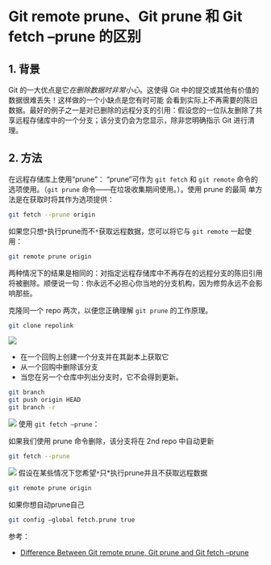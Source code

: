 # Git remote prune、Git prune 和 Git fetch –prune 的区别


## 1. 背景
Git 的一大优点是它*在删除数据时非常小心*。这使得 Git 中的提交或其他有价值的数据很难丢失！这样做的一个小缺点是您有时可能 会看到实际上不再需要的陈旧数据。最好的例子之一是对已删除的远程分支的引用：假设您的一位队友删除了共享远程存储库中的一个分支；该分支仍会为您显示，除非您明确指示 Git 进行清理。


## 2. 方法
在远程存储库上使用“prune”：
“prune”可作为 `git fetch` 和 `git remote` 命令的选项使用。（`git prune` 命令——在垃圾收集期间使用。）。使用 prune 的最简 单方法是在获取时将其作为选项提供：

```bash
git fetch --prune origin
```
如果您只想`*`执行prune而不`*`获取远程数据，您可以将它与 `git remote` 一起使用：

```bash
git remote prune origin
```
两种情况下的结果是相同的：对指定远程存储库中不再存在的远程分支的陈旧引用将被删除。顺便说一句：你永远不必担心你当地的分支机构，因为修剪永远不会影响那些。

克隆同一个 repo 两次，以便您正确理解 `git prune` 的工作原理。

```bash
git clone repolink
```
![](https://img-blog.csdnimg.cn/69207dae53ea4315b5c30dce420b52bf.png)
- 在一个回购上创建一个分支并在其副本上获取它
- 从一个回购中删除该分支
- 当您在另一个仓库中列出分支时，它不会得到更新。

```bash
git branch
git push origin HEAD
git branch -r
```
![](https://img-blog.csdnimg.cn/3f336eb1ebb446f88d13cb18a8294edb.png)
使用 `git fetch –prune`：

如果我们使用 prune 命令删除，该分支将在 2nd repo 中自动更新

```bash
git fetch --prune
```
![](https://img-blog.csdnimg.cn/7b5af25b6f1f42c09a6f74e0bd6b1c69.png)
假设在某些情况下您希望`*`只*执行prune并且不获取远程数据

```bash
git remote prune origin
```
如果你想自动prune自己

```bash
git config —global fetch.prune true
```

参考：
- [Difference Between Git remote prune, Git prune and Git fetch –prune](https://www.geeksforgeeks.org/difference-between-git-remote-prune-git-prune-and-git-fetch-prune/?ref=rp)

